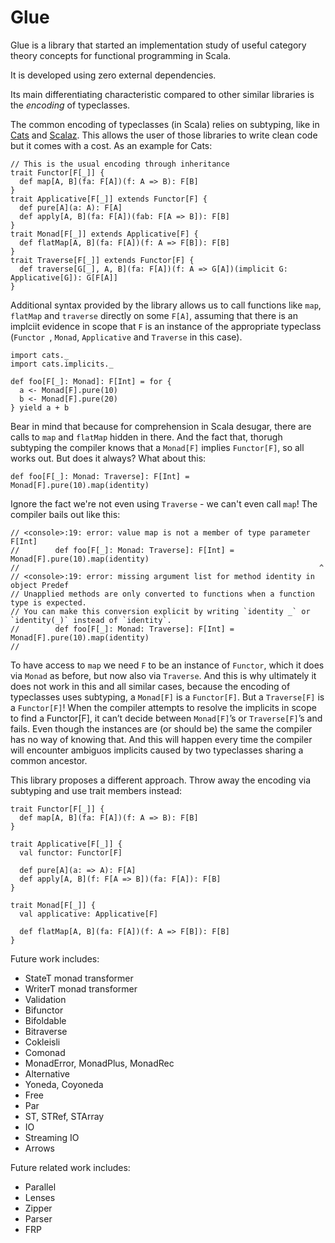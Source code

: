 # Glue

Glue is a library that started an implementation study of useful category theory concepts for functional programming in Scala.

It is developed using zero external dependencies.

Its main differentiating characteristic compared to other similar libraries is the _encoding_ of typeclasses.

The common encoding of typeclasses (in Scala) relies on subtyping, like in [Cats](https://github.com/typelevel/cats) and [Scalaz](https://github.com/scalaz/scalaz). This allows the user of those libraries to write clean code but it comes with a cost. As an example for Cats:

```
// This is the usual encoding through inheritance
trait Functor[F[_]] {
  def map[A, B](fa: F[A])(f: A => B): F[B]
}
trait Applicative[F[_]] extends Functor[F] {
  def pure[A](a: A): F[A]
  def apply[A, B](fa: F[A])(fab: F[A => B]): F[B]
}
trait Monad[F[_]] extends Applicative[F] {
  def flatMap[A, B](fa: F[A])(f: A => F[B]): F[B]
}
trait Traverse[F[_]] extends Functor[F] {
  def traverse[G[_], A, B](fa: F[A])(f: A => G[A])(implicit G: Applicative[G]): G[F[A]]
}
```

Additional syntax provided by the library allows us to call functions like `map`, `flatMap` and `traverse` directly on some `F[A]`, assuming that there is an implciit evidence in scope that `F` is an instance of the appropriate typeclass (`Functor `, `Monad`, `Applicative` and `Traverse` in this case).

```
import cats._
import cats.implicits._

def foo[F[_]: Monad]: F[Int] = for {
  a <- Monad[F].pure(10)
  b <- Monad[F].pure(20)
} yield a + b
```

Bear in mind that because for comprehension in Scala desugar, there are calls to `map` and `flatMap` hidden in there. And the fact that, thorugh subtyping the compiler knows that a `Monad[F]` implies `Functor[F]`, so all works out. But does it always? What about this:

```
def foo[F[_]: Monad: Traverse]: F[Int] = Monad[F].pure(10).map(identity)
```

Ignore the fact we're not even using `Traverse` - we can't even call `map`! The compiler bails out like this:

```
// <console>:19: error: value map is not a member of type parameter F[Int]
//        def foo[F[_]: Monad: Traverse]: F[Int] = Monad[F].pure(10).map(identity)
//                                                                   ^
// <console>:19: error: missing argument list for method identity in object Predef
// Unapplied methods are only converted to functions when a function type is expected.
// You can make this conversion explicit by writing `identity _` or `identity(_)` instead of `identity`.
//        def foo[F[_]: Monad: Traverse]: F[Int] = Monad[F].pure(10).map(identity)
//
```

To have access to `map` we need `F` to be an instance of `Functor`, which it does via `Monad` as before, but now also via `Traverse`. And this is why ultimately it does not work in this and all similar cases, because the encoding of typeclasses uses subtyping, a `Monad[F]` is a `Functor[F]`. But a `Traverse[F]` is a `Functor[F]`! When the compiler attempts to resolve the implicits in scope to find a Functor[F], it can’t decide between `Monad[F]`’s or `Traverse[F]`’s and fails. Even though the instances are (or should be) the same the compiler has no way of knowing that. And this will happen every time the compiler will encounter ambiguos implicits caused by two typeclasses sharing a common ancestor.

This library proposes a different approach. Throw away the encoding via subtyping and use trait members instead:

```
trait Functor[F[_]] {
  def map[A, B](fa: F[A])(f: A => B): F[B]
}

trait Applicative[F[_]] {
  val functor: Functor[F]

  def pure[A](a: => A): F[A]
  def apply[A, B](f: F[A => B])(fa: F[A]): F[B]
}

trait Monad[F[_]] {
  val applicative: Applicative[F]

  def flatMap[A, B](fa: F[A])(f: A => F[B]): F[B]
}
```

Future work includes:

* StateT monad transformer
* WriterT monad transformer
* Validation
* Bifunctor
* Bifoldable
* Bitraverse
* Cokleisli
* Comonad
* MonadError, MonadPlus, MonadRec
* Alternative
* Yoneda, Coyoneda
* Free
* Par
* ST, STRef, STArray
* IO
* Streaming IO
* Arrows

Future related work includes:
* Parallel
* Lenses
* Zipper
* Parser
* FRP
